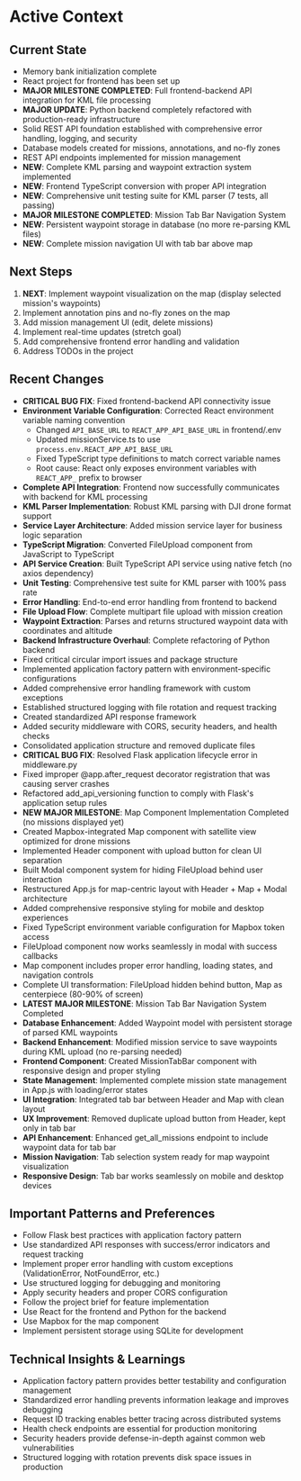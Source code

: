# Active Context

## Current State
- Memory bank initialization complete
- React project for frontend has been set up
- **MAJOR MILESTONE COMPLETED**: Full frontend-backend API integration for KML file processing
- **MAJOR UPDATE**: Python backend completely refactored with production-ready infrastructure
- Solid REST API foundation established with comprehensive error handling, logging, and security
- Database models created for missions, annotations, and no-fly zones
- REST API endpoints implemented for mission management
- **NEW**: Complete KML parsing and waypoint extraction system implemented
- **NEW**: Frontend TypeScript conversion with proper API integration
- **NEW**: Comprehensive unit testing suite for KML parser (7 tests, all passing)
- **MAJOR MILESTONE COMPLETED**: Mission Tab Bar Navigation System
- **NEW**: Persistent waypoint storage in database (no more re-parsing KML files)
- **NEW**: Complete mission navigation UI with tab bar above map

## Next Steps
1. **NEXT**: Implement waypoint visualization on the map (display selected mission's waypoints)
2. Implement annotation pins and no-fly zones on the map
3. Add mission management UI (edit, delete missions)
4. Implement real-time updates (stretch goal)
5. Add comprehensive frontend error handling and validation
6. Address TODOs in the project

## Recent Changes
- **CRITICAL BUG FIX**: Fixed frontend-backend API connectivity issue
- **Environment Variable Configuration**: Corrected React environment variable naming convention
  - Changed `API_BASE_URL` to `REACT_APP_API_BASE_URL` in frontend/.env
  - Updated missionService.ts to use `process.env.REACT_APP_API_BASE_URL`
  - Fixed TypeScript type definitions to match correct variable names
  - Root cause: React only exposes environment variables with `REACT_APP_` prefix to browser
- **Complete API Integration**: Frontend now successfully communicates with backend for KML processing
- **KML Parser Implementation**: Robust KML parsing with DJI drone format support
- **Service Layer Architecture**: Added mission service layer for business logic separation
- **TypeScript Migration**: Converted FileUpload component from JavaScript to TypeScript
- **API Service Creation**: Built TypeScript API service using native fetch (no axios dependency)
- **Unit Testing**: Comprehensive test suite for KML parser with 100% pass rate
- **Error Handling**: End-to-end error handling from frontend to backend
- **File Upload Flow**: Complete multipart file upload with mission creation
- **Waypoint Extraction**: Parses and returns structured waypoint data with coordinates and altitude
- **Backend Infrastructure Overhaul**: Complete refactoring of Python backend
- Fixed critical circular import issues and package structure
- Implemented application factory pattern with environment-specific configurations
- Added comprehensive error handling framework with custom exceptions
- Established structured logging with file rotation and request tracking
- Created standardized API response framework
- Added security middleware with CORS, security headers, and health checks
- Consolidated application structure and removed duplicate files
- **CRITICAL BUG FIX**: Resolved Flask application lifecycle error in middleware.py
- Fixed improper @app.after_request decorator registration that was causing server crashes
- Refactored add_api_versioning function to comply with Flask's application setup rules
- **NEW MAJOR MILESTONE**: Map Component Implementation Completed (no missions displayed yet)
- Created Mapbox-integrated Map component with satellite view optimized for drone missions
- Implemented Header component with upload button for clean UI separation
- Built Modal component system for hiding FileUpload behind user interaction
- Restructured App.js for map-centric layout with Header + Map + Modal architecture
- Added comprehensive responsive styling for mobile and desktop experiences
- Fixed TypeScript environment variable configuration for Mapbox token access
- FileUpload component now works seamlessly in modal with success callbacks
- Map component includes proper error handling, loading states, and navigation controls
- Complete UI transformation: FileUpload hidden behind button, Map as centerpiece (80-90% of screen)
- **LATEST MAJOR MILESTONE**: Mission Tab Bar Navigation System Completed
- **Database Enhancement**: Added Waypoint model with persistent storage of parsed KML waypoints
- **Backend Enhancement**: Modified mission service to save waypoints during KML upload (no re-parsing needed)
- **Frontend Component**: Created MissionTabBar component with responsive design and proper styling
- **State Management**: Implemented complete mission state management in App.js with loading/error states
- **UI Integration**: Integrated tab bar between Header and Map with clean layout
- **UX Improvement**: Removed duplicate upload button from Header, kept only in tab bar
- **API Enhancement**: Enhanced get_all_missions endpoint to include waypoint data for tab bar
- **Mission Navigation**: Tab selection system ready for map waypoint visualization
- **Responsive Design**: Tab bar works seamlessly on mobile and desktop devices

## Important Patterns and Preferences
- Follow Flask best practices with application factory pattern
- Use standardized API responses with success/error indicators and request tracking
- Implement proper error handling with custom exceptions (ValidationError, NotFoundError, etc.)
- Use structured logging for debugging and monitoring
- Apply security headers and proper CORS configuration
- Follow the project brief for feature implementation
- Use React for the frontend and Python for the backend
- Use Mapbox for the map component
- Implement persistent storage using SQLite for development

## Technical Insights & Learnings
- Application factory pattern provides better testability and configuration management
- Standardized error handling prevents information leakage and improves debugging
- Request ID tracking enables better tracing across distributed systems
- Health check endpoints are essential for production monitoring
- Security headers provide defense-in-depth against common web vulnerabilities
- Structured logging with rotation prevents disk space issues in production
